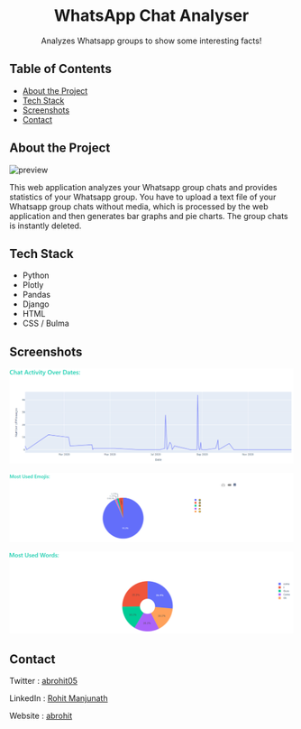 <h1 align="center">WhatsApp Chat Analyser</h1>
<p align="center">
  Analyzes Whatsapp groups to show some interesting facts!
</p>

<!-- TABLE OF CONTENTS -->
## Table of Contents
* [About the Project](#about-the-project)
* [Tech Stack](#tech-stack)
* [Screenshots](#screenshots)
* [Contact](#contact)


## About the Project

![preview](./Previews/preview.gif)

This web application analyzes your Whatsapp group chats and provides statistics of your Whatsapp group. You have to upload a text file of your Whatsapp group chats without media, which is processed by the web application and then generates bar graphs and pie charts. The group chats is instantly deleted. 

## Tech Stack
- Python
- Plotly
- Pandas
- Django
- HTML
- CSS / Bulma

## Screenshots
![pic1](./MainPage/static/main/1.png)

![pic2](./MainPage/static/main/2.png)

![pic3](./MainPage/static/main/3.png)

## Contact

Twitter : [abrohit05](https://twitter.com/abrohit05)

LinkedIn : [Rohit Manjunath](https://www.linkedin.com/in/rohitmanjunath/)

Website : [abrohit](https://abrohit.pythonanywhere.com/)

